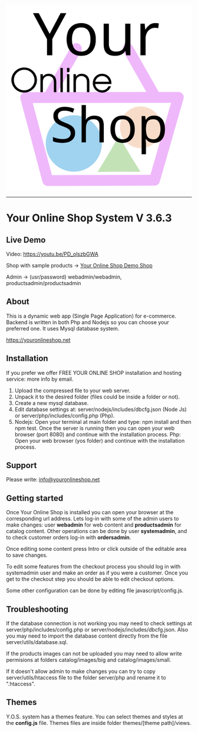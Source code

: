 
![Your Online Shop](images/logotype.svg "Your Online Shop")

----------------------------------------------------------------------

# Your Online Shop System V 3.6.3

## Live Demo

Video: https://youtu.be/PD_olszbGWA

Shop with sample products -> [Your Online Shop Demo Shop](https://youronlineshop.net/sample/)

Admin -> (usr/password) webadmin/webadmin, productsadmin/productsadmin


## About

This is a dynamic web app (Single Page Application) for e-commerce. Backend is written in both Php and Nodejs so you can choose your preferred one. It uses Mysql database system.

https://youronlineshop.net


## Installation

If you prefer we offer FREE YOUR ONLINE SHOP installation and hosting service: more info by email.

1. Upload the compressed file to your web server.
2. Unpack it to the desired folder (files could be inside a folder or not).
3. Create a new mysql database.
4. Edit database settings at: server/nodejs/includes/dbcfg.json (Node Js) or server/php/includes/config.php (Php).
5. Nodejs: Open your terminal at main folder and type: npm install and then npm test. Once the server is running then you can open your web browser (port 8080) and continue with the installation process.
Php: Open your web browser (yos folder) and continue with the installation process.

## Support

Please write: info@youronlineshop.net


## Getting started

Once Your Online Shop is installed you can open your browser at the corresponding url address. Lets log-in with some of the admin users to make changes: user **webadmin** for web content and **productsadmin** for catalog content. Other operations can be done by user **systemadmin**, and to check customer orders log-in with **ordersadmin**.

Once editing some content press Intro or click outside of the editable area to save changes.

To edit some features from the checkout process you should log in with systemadmin user and make an order as if you were a customer. Once you get to the checkout step you should be able to edit checkout options.

Some other configuration can be done by editing file javascript/config.js.


## Troubleshooting

If the database connection is not working you may need to check settings at server/php/includes/config.php or server/nodejs/includes/dbcfg.json. Also you may need to import the database content directly from the file server/utils/database.sql.

If the products images can not be uploaded you may need to allow write permisions at folders catalog/images/big and catalog/images/small.

If it doesn't allow admin to make changes you can try to copy server/utils/htaccess file to the folder server/php and rename it to ".htaccess".


## Themes


Y.O.S. system has a themes feature. You can select themes and styles at the **config.js** file. Themes files are inside folder themes/[theme path]/views.

